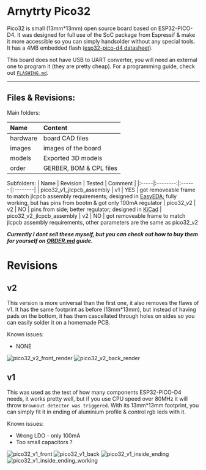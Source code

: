 # Arnytrty Pico32

Pico32 is small (13mm*13mm) open source board based on ESP32-PICO-D4. It was designed for full use of the SoC package from Espressif & make it more accessible so you can simply handsolder without any special tools. It has a 4MB embedded flash ([esp32-pico-d4 datasheet](https://www.espressif.com/sites/default/files/documentation/esp32-pico-d4_datasheet_en.pdf)).

This board does not have USB to UART converter, you will need an external one to program it (they are pretty cheap). For a programming guide, check out [`FLASHING.md`](FLASHING.md).

---

## Files & Revisions:

Main folders:

| Name | Content |
|:-----|:--------|
| hardware | board CAD files |
| images | images of the board |
| models | Exported 3D models |
| order | GERBER, BOM & CPL files |

Subfolders:
| Name | Revision | Tested | Comment |
|:-----|:--------:|:------:|:--------|
| pico32_v1_jlcpcb_assembly | v1 | YES | got removeable frame to match jlcpcb assembly requirements; designed in [EasyEDA](https://easyeda.com/); fully working, but has pins from bootm & got only 100mA regulator
| pico32_v2 | v2 | NO | pins from side; better regulator; designed in [KiCad](https://www.kicad.org/)
| pico32_v2_jlcpcb_assembly | v2 | NO | got removeable frame to match jlcpcb assembly requirements, other parameters are the same as pico32_v2


***Currently I dont sell these myself, but you can check out how to buy them for yourself on [ORDER.md](ORDER.md) guide.***

# Revisions

## v2

This version is more universal than the first one, it also removes the flaws of v1. It has the same footprint as before (13mm*13mm), but instead of having pads on the bottom, it has them cascellated through holes on sides so you can easily solder it on a homemade PCB.

Known issues:
* NONE

![pico32_v2_front_render](images/pico32_v2/front-render.png)
![pico32_v2_back_render](images/pico32_v2/back-render.png)


## v1

This was used as the test of how many components ESP32-PICO-D4 needs, it works pretty well, but if you use CPU speed over 80MHz it will throw `Brownout detector was triggered`. With its 13mm*13mm footprint, you can simply fit it in ending of aluminium profile & control rgb leds with it.

Known issues:
* Wrong LDO - only 100mA
* Too small capacitors ?

![pico32_v1_front](images/pico32_v1/front.jpg)
![pico32_v1_back](images/pico32_v1/back.jpg)
![pico32_v1_inside_ending](images/pico32_v1/inside-ending.jpg)
![pico32_v1_inside_ending_working](images/pico32_v1/inside-ending-working.jpg)
